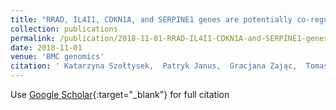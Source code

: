 ```yaml
---
title: "RRAD, IL4I1, CDKN1A, and SERPINE1 genes are potentially co-regulated by NF-κB and p53 transcription factors in cells exposed to high doses of ionizing radiation"
collection: publications
permalink: /publication/2018-11-01-RRAD-IL4I1-CDKN1A-and-SERPINE1-genes-are-potentially-co-regulated-by-NF-B-and-p53-transcription-factors-in-cells-exposed-to-high-doses-of-ionizing-radiation
date: 2018-11-01
venue: 'BMC genomics'
citation: ' Katarzyna Szołtysek,  Patryk Janus,  Gracjana Zając,  Tomasz Stokowy,  Anna Walaszczyk,  Wiesława Widłak,  Bartosz Wojtaś,  Bartłomiej Gielniewski,  Simon Cockell,  Neil Perkins,  Marek Kimmel,  Piotr Widlak, &quot;RRAD, IL4I1, CDKN1A, and SERPINE1 genes are potentially co-regulated by NF-κB and p53 transcription factors in cells exposed to high doses of ionizing radiation.&quot; BMC genomics, 2018.'
---
```

Use [Google Scholar](https://scholar.google.com/scholar?q=RRAD,+IL4I1,+CDKN1A,+and+SERPINE1+genes+are+potentially+co+regulated+by+NF+κB+and+p53+transcription+factors+in+cells+exposed+to+high+doses+of+ionizing+radiation){:target="_blank"} for full citation